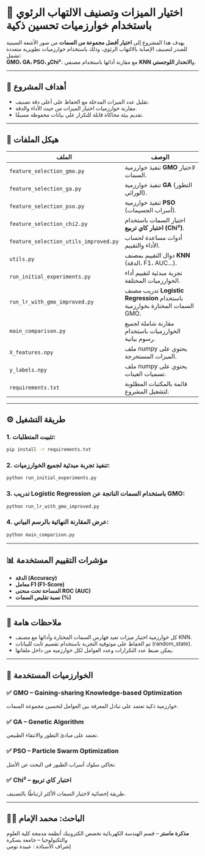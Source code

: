 # 🧬 اختيار الميزات وتصنيف الالتهاب الرئوي باستخدام خوارزميات تحسين ذكية

يهدف هذا المشروع إلى **اختيار أفضل مجموعة من السمات** من صور الأشعة السينية للصدر لتصنيف الإصابة بالالتهاب الرئوي، وذلك باستخدام خوارزميات تطويرية متعددة تشمل:  
**GMO، GA، PSO، وChi²**، مع مقارنة أدائها باستخدام مصنفي **KNN** و**الانحدار اللوجستي**.

---

## 🎯 أهداف المشروع

- تقليل عدد الميزات المدخلة مع الحفاظ على أعلى دقة تصنيف.
- مقارنة خوارزميات اختيار الميزات من حيث الأداء والدقة.
- تقديم بيئة محاكاة قابلة للتكرار على بيانات محفوظة مسبقًا.

---

## 🧱 هيكل الملفات

| الملف | الوصف |
|-------|-------|
| `feature_selection_gmo.py` | تنفيذ خوارزمية **GMO** لاختيار السمات. |
| `feature_selection_ga.py` | تنفيذ خوارزمية **GA** (التطور الوراثي). |
| `feature_selection_pso.py` | تنفيذ خوارزمية **PSO** (أسراب الجسيمات). |
| `feature_selection_chi2.py` | اختيار السمات باستخدام **اختبار كاي تربيع (Chi²)**. |
| `feature_selection_utils_improved.py` | أدوات مساعدة لحساب الأداء والتقييم. |
| `utils.py` | دوال التقييم بمصنف **KNN** (الدقة، F1، AUC...). |
| `run_initial_experiments.py` | تجربة مبدئية لتقييم أداء الخوارزميات المختلفة. |
| `run_lr_with_gmo_improved.py` | تدريب مصنف **Logistic Regression** باستخدام السمات المختارة بخوارزمية GMO. |
| `main_comparison.py` | مقارنة شاملة لجميع الخوارزميات باستخدام رسوم بيانية. |
| `X_features.npy` | ملف numpy يحتوي على الميزات المستخرجة. |
| `y_labels.npy` | ملف numpy يحتوي على تسميات العينات. |
| `requirements.txt` | قائمة بالمكتبات المطلوبة لتشغيل المشروع. |

---

## ⚙️ طريقة التشغيل

### 1. تثبيت المتطلبات:

```bash
pip install -r requirements.txt
````

### 2. تنفيذ تجربة مبدئية لجميع الخوارزميات:

```bash
python run_initial_experiments.py
```

### 3. تدريب Logistic Regression باستخدام السمات الناتجة عن GMO:

```bash
python run_lr_with_gmo_improved.py
```

### 4. عرض المقارنة النهائية بالرسم البياني:

```bash
python main_comparison.py
```

---

## 📊 مؤشرات التقييم المستخدمة

* **الدقة (Accuracy)**
* **معامل F1 (F1-Score)**
* **المساحة تحت منحنى ROC (AUC)**
* **نسبة تقليص السمات (%)**

---

## 📌 ملاحظات هامة

* كل خوارزمية اختيار ميزات تعيد فهارس السمات المختارة وأدائها مع مصنف KNN.
* تم الحفاظ على موثوقية التجربة باستخدام تقسيم ثابت للبيانات (random\_state).
* يمكن ضبط عدد التكرارات وعدد العوامل لكل خوارزمية من داخل ملفاتها.

---

## 🧠 الخوارزميات المستخدمة

### ✅ GMO – Gaining-sharing Knowledge-based Optimization

خوارزمية ذكية تعتمد على تبادل المعرفة بين العوامل لتحسين مجموعة السمات.

### ✅ GA – Genetic Algorithm

تعتمد على مبادئ التطور والانتقاء الطبيعي.

### ✅ PSO – Particle Swarm Optimization

تحاكي سلوك أسراب الطيور في البحث عن الأمثل.

### ✅ Chi² – اختبار كاي تربيع

طريقة إحصائية لاختيار السمات الأكثر ارتباطًا بالتصنيف.

---

## 👨‍💻 الباحث: محمد الإمام

**مذكرة ماستر** – قسم الهندسة الكهربائية تخصص الكترونيك أنظمة مدمجة
كلية العلوم والتكنولوجيا – جامعة بسكرة   
إشراف الأستاذة : عبيدة تومي 

